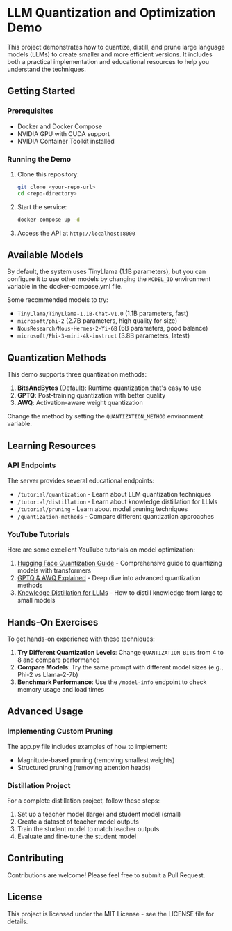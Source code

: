 # LLM Quantization and Optimization Demo

This project demonstrates how to quantize, distill, and prune large language models (LLMs) to create smaller and more efficient versions. It includes both a practical implementation and educational resources to help you understand the techniques.

## Getting Started

### Prerequisites

- Docker and Docker Compose
- NVIDIA GPU with CUDA support
- NVIDIA Container Toolkit installed

### Running the Demo

1. Clone this repository:
   ```bash
   git clone <your-repo-url>
   cd <repo-directory>
   ```

2. Start the service:
   ```bash
   docker-compose up -d
   ```

3. Access the API at `http://localhost:8000`

## Available Models

By default, the system uses TinyLlama (1.1B parameters), but you can configure it to use other models by changing the `MODEL_ID` environment variable in the docker-compose.yml file.

Some recommended models to try:
- `TinyLlama/TinyLlama-1.1B-Chat-v1.0` (1.1B parameters, fast)
- `microsoft/phi-2` (2.7B parameters, high quality for size)
- `NousResearch/Nous-Hermes-2-Yi-6B` (6B parameters, good balance)
- `microsoft/Phi-3-mini-4k-instruct` (3.8B parameters, latest)

## Quantization Methods

This demo supports three quantization methods:

1. **BitsAndBytes** (Default): Runtime quantization that's easy to use
2. **GPTQ**: Post-training quantization with better quality
3. **AWQ**: Activation-aware weight quantization

Change the method by setting the `QUANTIZATION_METHOD` environment variable.

## Learning Resources

### API Endpoints

The server provides several educational endpoints:

- `/tutorial/quantization` - Learn about LLM quantization techniques
- `/tutorial/distillation` - Learn about knowledge distillation for LLMs
- `/tutorial/pruning` - Learn about model pruning techniques
- `/quantization-methods` - Compare different quantization approaches

### YouTube Tutorials

Here are some excellent YouTube tutorials on model optimization:

1. [Hugging Face Quantization Guide](https://www.youtube.com/watch?v=dVP_N3fKjgM) - Comprehensive guide to quantizing models with transformers
2. [GPTQ & AWQ Explained](https://www.youtube.com/watch?v=TPwu7Y0-QFk) - Deep dive into advanced quantization methods
3. [Knowledge Distillation for LLMs](https://www.youtube.com/watch?v=e54YK8V84Hw) - How to distill knowledge from large to small models

## Hands-On Exercises

To get hands-on experience with these techniques:

1. **Try Different Quantization Levels**: Change `QUANTIZATION_BITS` from 4 to 8 and compare performance
2. **Compare Models**: Try the same prompt with different model sizes (e.g., Phi-2 vs Llama-2-7b)
3. **Benchmark Performance**: Use the `/model-info` endpoint to check memory usage and load times

## Advanced Usage

### Implementing Custom Pruning

The app.py file includes examples of how to implement:
- Magnitude-based pruning (removing smallest weights)
- Structured pruning (removing attention heads)

### Distillation Project

For a complete distillation project, follow these steps:
1. Set up a teacher model (large) and student model (small)
2. Create a dataset of teacher model outputs
3. Train the student model to match teacher outputs
4. Evaluate and fine-tune the student model

## Contributing

Contributions are welcome! Please feel free to submit a Pull Request.

## License

This project is licensed under the MIT License - see the LICENSE file for details. 